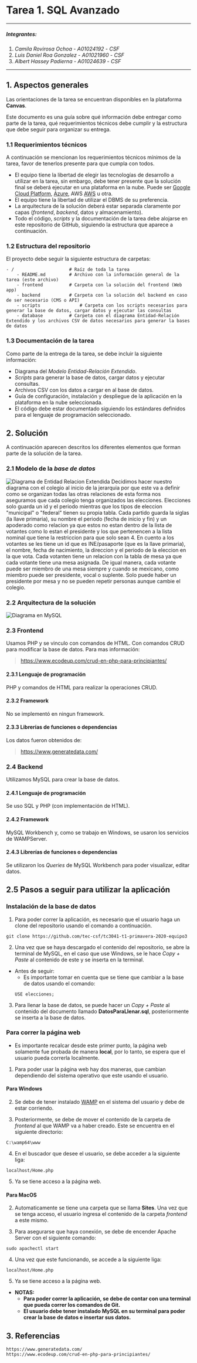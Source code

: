 # Tarea 1. SQL Avanzado

---

##### Integrantes:
1. *Camila Rovirosa Ochoa* - *A01024192* - *CSF*
2. *Luis Daniel Roa Gonzalez* - *A01021960* - *CSF*
3. *Albert Hassey Padierna* - *A01024639* - *CSF*

---
## 1. Aspectos generales

Las orientaciones de la tarea se encuentran disponibles en la plataforma **Canvas**.

Este documento es una guía sobre qué información debe entregar como parte de la tarea, qué requerimientos técnicos debe cumplir y la estructura que debe seguir para organizar su entrega.


### 1.1 Requerimientos técnicos

A continuación se mencionan los requerimientos técnicos mínimos de la tarea, favor de tenerlos presente para que cumpla con todos.

* El equipo tiene la libertad de elegir las tecnologías de desarrollo a utilizar en la tarea, sin embargo, debe tener presente que la solución final se deberá ejecutar en una plataforma en la nube. Puede ser  [Google Cloud Platform](https://cloud.google.com/?hl=es), [Azure](https://azure.microsoft.com/en-us/), AWS [AWS](https://aws.amazon.com/es/free/) u otra.
* El equipo tiene la libertad de utilizar el DBMS de su preferencia.
* La arquitectura de la solución deberá estar separada claramente por capas (*frontend*, *backend*, datos y almacenamiento).
* Todo el código, *scripts* y la documentación de la tarea debe alojarse en este repositorio de GitHub, siguiendo la estructura que aparece a continuación.

### 1.2 Estructura del repositorio

El proyecto debe seguir la siguiente estructura de carpetas:
```
- / 			        # Raíz de toda la tarea
    - README.md			# Archivo con la información general de la tarea (este archivo)
    - frontend			# Carpeta con la solución del frontend (Web app)
    - backend			# Carpeta con la solución del backend en caso de ser necesario (CMS o API)
    - scripts		        # Carpeta con los scripts necesarios para generar la base de datos, cargar datos y ejecutar las consultas
    - database			# Carpeta con el diagrama Entidad-Relación Extendido y los archivos CSV de datos necesarios para generar la bases de datos

```

### 1.3 Documentación de la tarea

Como parte de la entrega de la tarea, se debe incluir la siguiente información:

* Diagrama del *Modelo Entidad-Relación Extendido*.
* *Scripts* para generar la base de datos, cargar datos y ejecutar consultas.
* Archivos CSV con los datos a cargar en al base de datos.
* Guía de configuración, instalación y despliegue de la aplicación en la plataforma en la nube  seleccionada.
* El código debe estar documentado siguiendo los estándares definidos para el lenguaje de programación seleccionado.

## 2. Solución

A continuación aparecen descritos los diferentes elementos que forman parte de la solución de la tarea.

### 2.1 Modelo de la *base de datos* 
![Diagrama de Entidad Relacion Extendida](Tarea1.ModeloERE.png)
Decidimos hacer nuestro diagrama con el colegio al inicio de la jerarquia por que este va a definir como se organizan todas las otras relaciones de esta forma nos aseguramos que cada colegio tenga organizados las elecciones.
Elecciones solo guarda un id y el periodo mientras que los tipos de eleccion "municipal" o "federal" tienen su propia tabla.
Cada partido guarda la siglas (la llave primaria), su nombre el periodo (fecha de inicio y fin) y un apoderado como relacion ya que estos no estan dentro de la lista de votantes como lo estan el presidente y los que pertenencen a la lista nominal que tiene la restriccion para que solo sean 4. En cuento a los votantes se les tiene un id que es INE/pasaporte (que es la llave primaria), el nombre, fecha de nacimiento, la direccion y el periodo de la eleccion en la que vota. Cada votanten tiene un relacion con la tabla de mesa ya que cada votante tiene una mesa asignada. De igual manera, cada votante puede ser miembro de una mesa siempre y cuando se mexicano, como miembro puede ser presidente, vocal o suplente. Solo puede haber un presidente por mesa y no se pueden repetir personas aunque cambie el colegio. 

### 2.2 Arquitectura de la solución
![Diagrama en MySQL](DiagramaMySQL.jpeg)

### 2.3 Frontend
Usamos PHP y se vinculo con comandos de HTML. Con comandos CRUD para modificar la base de datos.
Para mas información: 

>https://www.ecodeup.com/crud-en-php-para-principiantes/

#### 2.3.1 Lenguaje de programación
 PHP y comandos de HTML para realizar la operaciones CRUD.
#### 2.3.2 Framework
  No se implementó en ningun framework. 
#### 2.3.3 Librerías de funciones o dependencias
Los datos fueron obtenidos de:
>https://www.generatedata.com/

### 2.4 Backend
Utilizamos MySQL para crear la base de datos.

#### 2.4.1 Lenguaje de programación
Se uso SQL y PHP (con implementación de HTML).
#### 2.4.2 Framework
MySQL Workbench y, como se trabajo en Windows, se usaron los servicios de WAMPServer.
#### 2.4.3 Librerías de funciones o dependencias
Se utilizaron los _Queries_ de MySQL Workbench para poder visualizar, editar datos.

## 2.5 Pasos a seguir para utilizar la aplicación


### Instalación de la base de datos 
1. Para poder correr la aplicación, es necesario que el usuario haga un clone del repositorio usando el comando a continuación.
```
git clone https://github.com/tec-csf/tc3041-t1-primavera-2020-equipo3
```

2. Una vez que se haya descargado el contenido del repositorio, se abre la terminal de MySQL, en el caso que use Windows, se le hace _Copy + Paste_ al contenido de este y se inserta en la terminal.

* Antes de seguir:
  * Es importante tomar en cuenta que se tiene que cambiar a la base de datos usando el comando:
  ```
  USE elecciones;
  ```

3. Para llenar la base de datos, se puede hacer un _Copy + Paste_ al contenido del documento llamado **DatosParaLlenar.sql**, posteriormente se inserta a la base de datos.

### Para correr la página web

* Es importante recalcar desde este primer punto, la página web solamente fue probada de manera **local**, por lo tanto, se espera que el usuario pueda correrla localmente.

1. Para poder usar la página web hay dos maneras, que cambian dependiendo del sistema operativo que este usando el usuario.

#### Para Windows

2. Se debe de tener instalado [WAMP](http://www.wampserver.com/en/) en el sistema del usuario y debe de estar corriendo.

3. Posteriormente, se debe de mover el contenido de la carpeta de _frontend_ al que WAMP va a haber creado. Este se encuentra en el siguiente directorio:

```
C:\wamp64\www
```

4. En el buscador que desee el usuario, se debe acceder a la siguiente liga:

```
localhost/Home.php
```

5. Ya se tiene acceso a la página web.

#### Para MacOS

2. Automaticamente se tiene una carpeta que se llama __Sites__. Una vez que se tenga acceso, el usuario ingresa el contenido de la carpeta _frontend_ a este mismo.

3. Para asegurarse que haya conexión, se debe de encender Apache Server con el siguiente comando:

```
sudo apachectl start
```

4. Una vez que este funcionando, se accede a la siguiente liga:

```
localhost/Home.php
```

5. Ya se tiene acceso a la página web.

* __NOTAS:__
  * __Para poder correr la aplicación, se debe de contar con una terminal que pueda correr los comandos de Git.__ 
  * __El usuario debe tener instalado MySQL en su terminal para poder crear la base de datos e insertar sus datos.__


## 3. Referencias
    https://www.generatedata.com/
    https://www.ecodeup.com/crud-en-php-para-principiantes/
